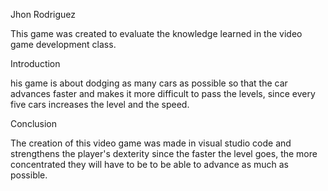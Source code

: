 Jhon Rodriguez

This game was created to evaluate the knowledge learned in the video game development class. 

Introduction 

his game is about dodging as many cars as possible so that the car advances faster and makes it more difficult to pass the levels, since every five cars increases the level and the speed.  

Conclusion

The creation of this video game was made in visual studio code and strengthens the player's dexterity since the faster the level goes, the more concentrated they will have to be to be able to advance as much as possible.

